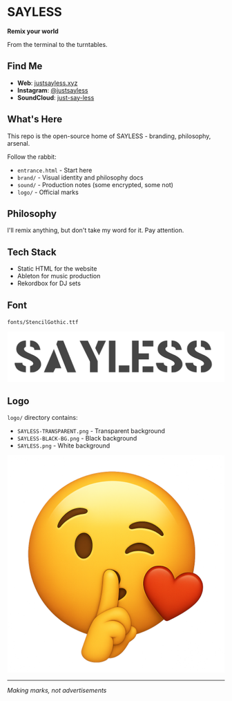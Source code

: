 # SAYLESS

**Remix your world**

From the terminal to the turntables.

## Find Me

- **Web**: [justsayless.xyz](https://justsayless.xyz)
- **Instagram**: [@justsayless](https://instagram.com/justsayless)
- **SoundCloud**: [just-say-less](https://soundcloud.com/just-say-less)

## What's Here

This repo is the open-source home of SAYLESS - branding, philosophy, arsenal. 

Follow the rabbit:
- `entrance.html` - Start here
- `brand/` - Visual identity and philosophy docs
- `sound/` - Production notes (some encrypted, some not)
- `logo/` - Official marks

## Philosophy

I'll remix anything, but don't take my word for it. Pay attention.

## Tech Stack

- Static HTML for the website
- Ableton for music production
- Rekordbox for DJ sets

## Font

`fonts/StencilGothic.ttf`

![SAYLESS Font](etc/SAYLESS-font-sample.png)

## Logo

`logo/` directory contains:
- `SAYLESS-TRANSPARENT.png` - Transparent background
- `SAYLESS-BLACK-BG.png` - Black background
- `SAYLESS.png` - White background

![SAYLESS](logo/SAYLESS-TRANSPARENT.png)

---

*Making marks, not advertisements*
